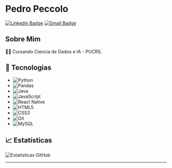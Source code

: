 
# Pedro Peccolo 

[![Linkedin Badge](https://img.shields.io/badge/-Seu%20LinkedIn-blue?style=flat&logo=linkedin&logoColor=white)](https://www.linkedin.com/in/seu-linkedin/)
[![Gmail Badge](https://img.shields.io/badge/-seuemail@gmail.com-c14438?style=flat&logo=gmail&logoColor=white)](mailto:peccolo.poa@gmail.com)

## Sobre Mim

👨‍💻 Cursando Ciencia de Dados e IA - PUCRS. 

## 🚀 Tecnologias
- ![Python](https://img.shields.io/badge/-Python-black?style=flat&logo=python)
- ![Pandas](https://img.shields.io/badge/-Pandas-black?style=flat&logo=pandas)
- ![Java](https://img.shields.io/badge/-Java-black?style=flat&logo=java)
- ![JavaScript](https://img.shields.io/badge/-JavaScript-black?style=flat&logo=javascript)
- ![React Native](https://img.shields.io/badge/-React%20Native-black?style=flat&logo=react)
- ![HTML5](https://img.shields.io/badge/-HTML5-black?style=flat&logo=html5)
- ![CSS3](https://img.shields.io/badge/-CSS3-black?style=flat&logo=css3)
- ![Git](https://img.shields.io/badge/-Git-black?style=flat&logo=git)
- ![MySQL](https://img.shields.io/badge/-MySQL-black?style=flat&logo=mysql)
  

## 📈 Estatísticas

![Estatísticas GitHub](https://github-readme-stats.vercel.app/api?username=Pedro-Peccolo&show_icons=true&hide_title=true&count_private=true&theme=radical)

---
